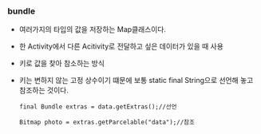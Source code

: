 ### bundle

+ 여러가지의 타입의 값을 저장하는 Map클래스이다.

+ 한 Activity에서 다른 Acitivity로 전달하고 싶은 데이터가 있을 때 사용

+ 키로 값을 찾아 참소하는 방식

+ 키는 변하지 않는 고정 상수이기 떄문에 보통 static final String으로 선언해 놓고 참조하는 것이다.

  ```
  final Bundle extras = data.getExtras();//선언
  ```

  ```
  Bitmap photo = extras.getParcelable("data");//참조
  ```

